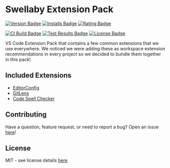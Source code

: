 # Swellaby Extension Pack  

[![Version Badge][version-badge]][ext-url]
[![Installs Badge][installs-badge]][ext-url]
[![Rating Badge][rating-badge]][ext-url]

[![CI Build Badge][ci-badge]][ci-pipeline-url]
[![Test Results Badge][tests-badge]][ci-pipeline-url]
[![License Badge][license-badge]][license-url]

VS Code Extension Pack that contains a few common extensions that we use everywhere. We noticed we were adding these as workspace extension recommendations in every project so we decided to bundle them together in this pack!  

## Included Extensions

* [EditorConfig][editorconfig-ext-url]
* [GitLens][gitlens-ext-url]
* [Code Spell Checker][cspell-ext-url]

## Contributing
Have a question, feature request, or need to report a bug? Open an issue [here][open-issue-url]!

## License
MIT - see license details [here][license-url] 

[license-url]: https://github.com/swellaby/vscode-common-pack/blob/master/LICENSE
[license-badge]: https://img.shields.io/github/license/swellaby/vscode-common-pack.svg?style=flat-square&color=blue
[ci-badge]: https://img.shields.io/azure-devops/build/swellaby/opensource/47/master.svg?style=flat-square
[ci-pipeline-url]: https://dev.azure.com/swellaby/OpenSource/_build?definitionId=47
[tests-badge]: https://img.shields.io/azure-devops/tests/swellaby/opensource/47/master.svg?style=flat-square
[installs-badge]: https://img.shields.io/vscode-marketplace/i/swellaby.common-pack.svg?style=flat-square
[version-badge]: https://img.shields.io/vscode-marketplace/v/swellaby.common-pack.svg?style=flat-square
[rating-badge]: https://img.shields.io/vscode-marketplace/r/swellaby.common-pack.svg?style=flat-square
[ext-url]: https://marketplace.visualstudio.com/items?itemName=swellaby.common-pack
[open-issue-url]: https://github.com/swellaby/vscode-common-pack/issues/new/choose
[editorconfig-ext-url]: https://marketplace.visualstudio.com/items?itemName=EditorConfig.EditorConfig
[gitlens-ext-url]: https://marketplace.visualstudio.com/items?itemName=eamodio.gitlens
[cspell-ext-url]: https://marketplace.visualstudio.com/items?itemName=streetsidesoftware.code-spell-checker
